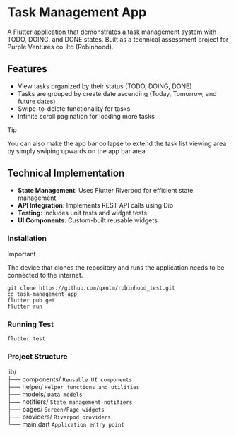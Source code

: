 # Task Management App

A Flutter application that demonstrates a task management system with TODO, DOING, and DONE states. Built as a technical assessment project for Purple Ventures co. ltd (Robinhood).

## Features

- View tasks organized by their status (TODO, DOING, DONE)
- Tasks are grouped by create date ascending (Today, Tomorrow, and future dates)
- Swipe-to-delete functionality for tasks
- Infinite scroll pagination for loading more tasks

> [!TIP]
> You can also make the app bar collapse to extend the task list viewing area by simply swiping upwards on the app bar area

## Technical Implementation

- **State Management**: Uses Flutter Riverpod for efficient state management
- **API Integration**: Implements REST API calls using Dio
- **Testing**: Includes unit tests and widget tests
- **UI Components**: Custom-built reusable widgets

### Installation

> [!IMPORTANT]  
> The device that clones the repository and runs the application needs to be connected to the internet.

```
git clone https://github.com/qxntm/robinhood_test.git
cd task-management-app
flutter pub get
flutter run
```

### Running Test

```
flutter test
```

### Project Structure

lib/  
├── components/ `Reusable UI components`  
├── helper/ `Helper functions and utilities`  
├── models/ `Data models`  
├── notifiers/ `State management notifiers`  
├── pages/ `Screen/Page widgets`  
├── providers/ `Riverpod providers`    
└── main.dart `Application entry point`  

